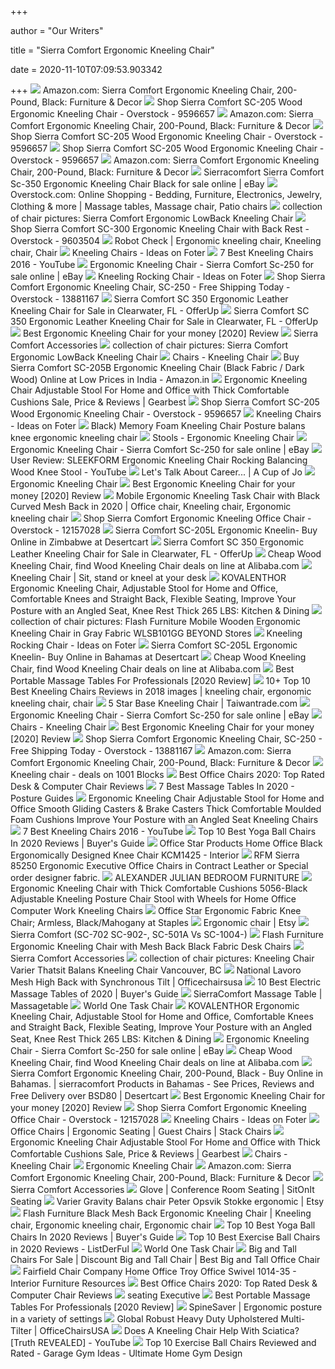 +++
        
author = "Our Writers"
        
title = "Sierra Comfort Ergonomic Kneeling Chair"
        
date = 2020-11-10T07:09:53.903342
        
+++
[ ![](https://images-na.ssl-images-amazon.com/images/I/71ZxQPJmZWL._AC_SY450_.jpg)](https://images-na.ssl-images-amazon.com/images/I/71ZxQPJmZWL._AC_SY450_.jpg) Amazon.com: Sierra Comfort Ergonomic Kneeling Chair, 200-Pound, Black:  Furniture & Decor
[ ![](https://ak1.ostkcdn.com/images/products/9596657/Sierra-Comfort-SC-205-Wood-Ergonomic-Kneeling-Chair-61305d9a-d359-4ad0-93e2-5399bf3d587e.jpg)](https://ak1.ostkcdn.com/images/products/9596657/Sierra-Comfort-SC-205-Wood-Ergonomic-Kneeling-Chair-61305d9a-d359-4ad0-93e2-5399bf3d587e.jpg) Shop Sierra Comfort SC-205 Wood Ergonomic Kneeling Chair - Overstock -  9596657
[ ![](https://images-na.ssl-images-amazon.com/images/I/711QTprTxtL._AC_SX355_.jpg)](https://images-na.ssl-images-amazon.com/images/I/711QTprTxtL._AC_SX355_.jpg) Amazon.com: Sierra Comfort Ergonomic Kneeling Chair, 200-Pound, Black:  Furniture & Decor
[ ![](https://ak1.ostkcdn.com/images/products/9596657/Sierra-Comfort-SC-205-Wood-Ergonomic-Kneeling-Chair-d96a8a4c-b0c0-48ef-811d-63725b2daeba_600.jpg?impolicy=medium)](https://ak1.ostkcdn.com/images/products/9596657/Sierra-Comfort-SC-205-Wood-Ergonomic-Kneeling-Chair-d96a8a4c-b0c0-48ef-811d-63725b2daeba_600.jpg?impolicy=medium) Shop Sierra Comfort SC-205 Wood Ergonomic Kneeling Chair - Overstock -  9596657
[ ![](https://ak1.ostkcdn.com/images/products/9596657/Sierra-Comfort-SC-205-Wood-Ergonomic-Kneeling-Chair-13bb16de-60e1-46e8-a37b-7e39881ee5de.jpg)](https://ak1.ostkcdn.com/images/products/9596657/Sierra-Comfort-SC-205-Wood-Ergonomic-Kneeling-Chair-13bb16de-60e1-46e8-a37b-7e39881ee5de.jpg) Shop Sierra Comfort SC-205 Wood Ergonomic Kneeling Chair - Overstock -  9596657
[ ![](https://images-na.ssl-images-amazon.com/images/I/81GfL8jmnxL._AC_SX355_.jpg)](https://images-na.ssl-images-amazon.com/images/I/81GfL8jmnxL._AC_SX355_.jpg) Amazon.com: Sierra Comfort Ergonomic Kneeling Chair, 200-Pound, Black:  Furniture & Decor
[ ![](https://i.ebayimg.com/images/g/3AcAAOSw1opfh69-/s-l1600.jpg)](https://i.ebayimg.com/images/g/3AcAAOSw1opfh69-/s-l1600.jpg) Sierracomfort Sierra Comfort Sc-350 Ergonomic Kneeling Chair Black for sale  online | eBay
[ ![](https://i.pinimg.com/originals/cb/4b/89/cb4b8941409bbd603e5283c1b0dedbf5.jpg)](https://i.pinimg.com/originals/cb/4b/89/cb4b8941409bbd603e5283c1b0dedbf5.jpg) Overstock.com: Online Shopping - Bedding, Furniture, Electronics, Jewelry,  Clothing & more | Massage tables, Massage chair, Patio chairs
[ ![](https://lh6.googleusercontent.com/proxy/nPDFWu0DmlfTNGMl4EfKzCobiEemN9iCQ1bGIFgxysWuzxuaNIwxu4FS9WFb1e2i--ZiqJpO8I5yZAe_yHDSuq0No1dJeTK1_fR7IJN1kVM=s0-d)](https://lh6.googleusercontent.com/proxy/nPDFWu0DmlfTNGMl4EfKzCobiEemN9iCQ1bGIFgxysWuzxuaNIwxu4FS9WFb1e2i--ZiqJpO8I5yZAe_yHDSuq0No1dJeTK1_fR7IJN1kVM=s0-d) collection of chair pictures: Sierra Comfort Ergonomic LowBack Kneeling  Chair
[ ![](https://ak1.ostkcdn.com/images/products/9603504/Sierra-Comfort-Ergonomic-Kneeling-Chair-SC-300-5c89ce3c-d871-47bc-9cfa-93c6ad84d020_600.jpg?impolicy=medium)](https://ak1.ostkcdn.com/images/products/9603504/Sierra-Comfort-Ergonomic-Kneeling-Chair-SC-300-5c89ce3c-d871-47bc-9cfa-93c6ad84d020_600.jpg?impolicy=medium) Shop Sierra Comfort SC-300 Ergonomic Kneeling Chair with Back Rest -  Overstock - 9603504
[ ![](https://i.pinimg.com/originals/e8/ab/bc/e8abbc790947044a3597fdeae71c4389.jpg)](https://i.pinimg.com/originals/e8/ab/bc/e8abbc790947044a3597fdeae71c4389.jpg) Robot Check | Ergonomic kneeling chair, Kneeling chair, Chair
[ ![](https://foter.com/photos/234/sierra-comfort-sc-230b-ergonomic-kneeling-chair-200-pound-black.jpg?s=t)](https://foter.com/photos/234/sierra-comfort-sc-230b-ergonomic-kneeling-chair-200-pound-black.jpg?s=t) Kneeling Chairs - Ideas on Foter
[ ![](https://i.ytimg.com/vi/FOe4DG7zDwc/maxresdefault.jpg)](https://i.ytimg.com/vi/FOe4DG7zDwc/maxresdefault.jpg) 7 Best Kneeling Chairs 2016 - YouTube
[ ![](https://d3d71ba2asa5oz.cloudfront.net/12002354/images/921-274bk_officechair_6.jpg)](https://d3d71ba2asa5oz.cloudfront.net/12002354/images/921-274bk_officechair_6.jpg) Ergonomic Kneeling Chair - Sierra Comfort Sc-250 for sale online | eBay
[ ![](https://foter.com/photos/371/ergonomic-kneeling-chair-6.jpg?s=pi)](https://foter.com/photos/371/ergonomic-kneeling-chair-6.jpg?s=pi) Kneeling Rocking Chair - Ideas on Foter
[ ![](https://ak1.ostkcdn.com/images/products/13881167/Sierra-Comfort-Ergonomic-Kneeling-Chair-SC-250-a6351bf0-53fe-45b0-97d8-720686ed6fd4.jpg)](https://ak1.ostkcdn.com/images/products/13881167/Sierra-Comfort-Ergonomic-Kneeling-Chair-SC-250-a6351bf0-53fe-45b0-97d8-720686ed6fd4.jpg) Shop Sierra Comfort Ergonomic Kneeling Chair, SC-250 - Free Shipping Today  - Overstock - 13881167
[ ![](https://photos.offerup.com/r10veUAId__p7-0PV-fKP5MLbns=/449x800/5a54/5a54762affe2491f932498e2b54f73c2.jpg)](https://photos.offerup.com/r10veUAId__p7-0PV-fKP5MLbns=/449x800/5a54/5a54762affe2491f932498e2b54f73c2.jpg) Sierra Comfort SC 350 Ergonomic Leather Kneeling Chair for Sale in  Clearwater, FL - OfferUp
[ ![](https://images.offerup.com/4LTvdPEvYqwtNo3K3DUHxoNZ3HY=/449x800/98a0/98a02c734e9d4f138055e6806f54022c.jpg)](https://images.offerup.com/4LTvdPEvYqwtNo3K3DUHxoNZ3HY=/449x800/98a0/98a02c734e9d4f138055e6806f54022c.jpg) Sierra Comfort SC 350 Ergonomic Leather Kneeling Chair for Sale in  Clearwater, FL - OfferUp
[ ![](https://x3g2v4y5.stackpathcdn.com/wp-content/uploads/2017/02/Best-Kneeling-Chairs.jpg)](https://x3g2v4y5.stackpathcdn.com/wp-content/uploads/2017/02/Best-Kneeling-Chairs.jpg) Best Ergonomic Kneeling Chair for your money [2020] Review
[ ![](http://sierracomfort.com/media/catalog/product/cache/1/small_image/300x300/9df78eab33525d08d6e5fb8d27136e95/p/c/pc31_1_.jpg)](http://sierracomfort.com/media/catalog/product/cache/1/small_image/300x300/9df78eab33525d08d6e5fb8d27136e95/p/c/pc31_1_.jpg) Sierra Comfort Accessories
[ ![](https://lh6.googleusercontent.com/proxy/-cDozbBss241-T-9wQ462X7tb8IdBVnZE2y4HOOnI4bxVYCTp2U5fAgriZz4borIaS6egFyTBiFY5-f2H7lSAED_hvIFUxf1kQtwREr5MJrY38I5zn_JfeMlIr2xDL7eDzq5p9H_qQ=s0-d)](https://lh6.googleusercontent.com/proxy/-cDozbBss241-T-9wQ462X7tb8IdBVnZE2y4HOOnI4bxVYCTp2U5fAgriZz4borIaS6egFyTBiFY5-f2H7lSAED_hvIFUxf1kQtwREr5MJrY38I5zn_JfeMlIr2xDL7eDzq5p9H_qQ=s0-d) collection of chair pictures: Sierra Comfort Ergonomic LowBack Kneeling  Chair
[ ![](https://i.ebayimg.com/00/s/MTYwMFgxNjAw/z/K~YAAOSwlGxfICyC/$_1.JPG)](https://i.ebayimg.com/00/s/MTYwMFgxNjAw/z/K~YAAOSwlGxfICyC/$_1.JPG) Chairs - Kneeling Chair
[ ![](https://images-na.ssl-images-amazon.com/images/I/714iTw-NtZL._SL1500_.jpg)](https://images-na.ssl-images-amazon.com/images/I/714iTw-NtZL._SL1500_.jpg) Buy Sierra Comfort SC-205B Ergonomic Kneeling Chair (Black Fabric / Dark  Wood) Online at Low Prices in India - Amazon.in
[ ![](https://gloimg.gbtcdn.com/storage/item/6522842199838806016/15822/1022b33e6dcc.jpg)](https://gloimg.gbtcdn.com/storage/item/6522842199838806016/15822/1022b33e6dcc.jpg) Ergonomic Kneeling Chair Adjustable Stool For Home and Office with Thick  Comfortable Cushions Sale, Price & Reviews | Gearbest
[ ![](https://ak1.ostkcdn.com/images/products/9596657/Sierra-Comfort-SC-205-Wood-Ergonomic-Kneeling-Chair-219a0428-a9be-4f8d-8153-943454408bb5_600.jpg?impolicy=medium)](https://ak1.ostkcdn.com/images/products/9596657/Sierra-Comfort-SC-205-Wood-Ergonomic-Kneeling-Chair-219a0428-a9be-4f8d-8153-943454408bb5_600.jpg?impolicy=medium) Shop Sierra Comfort SC-205 Wood Ergonomic Kneeling Chair - Overstock -  9596657
[ ![](https://foter.com/photos/206/sierra-comfort-sc-205l-ergonomic-kneeling-chair-brown-fabric-light-wood.jpg?s=t)](https://foter.com/photos/206/sierra-comfort-sc-205l-ergonomic-kneeling-chair-brown-fabric-light-wood.jpg?s=t) Kneeling Chairs - Ideas on Foter
[ ![](https://i.pinimg.com/originals/90/72/37/90723777ed84b17eb75af3c1aff6834e.jpg)](https://i.pinimg.com/originals/90/72/37/90723777ed84b17eb75af3c1aff6834e.jpg) Black) Memory Foam Kneeling Chair Posture balans knee ergonomic kneeling  chair
[ ![](https://i.ebayimg.com/00/s/ODAwWDgwMA==/z/XrgAAOSwTjRfM6hw/$_1.JPG)](https://i.ebayimg.com/00/s/ODAwWDgwMA==/z/XrgAAOSwTjRfM6hw/$_1.JPG) Stools - Ergonomic Kneeling Chair
[ ![](https://d3d71ba2asa5oz.cloudfront.net/12002354/images/921-274bk_officechair_10.jpg)](https://d3d71ba2asa5oz.cloudfront.net/12002354/images/921-274bk_officechair_10.jpg) Ergonomic Kneeling Chair - Sierra Comfort Sc-250 for sale online | eBay
[ ![](https://i.ytimg.com/vi/uHWmQxru5bI/maxresdefault.jpg)](https://i.ytimg.com/vi/uHWmQxru5bI/maxresdefault.jpg) User Review: SLEEKFORM Ergonomic Kneeling Chair Rocking Balancing Wood Knee  Stool - YouTube
[ ![](https://cupofjo.com/wp-content/uploads/2014/09/ergonomic_kneeling_chair.jpg)](https://cupofjo.com/wp-content/uploads/2014/09/ergonomic_kneeling_chair.jpg) Let's Talk About Career... | A Cup of Jo
[ ![](x-raw-image:///fe7dfebca5a579068360bc59c2c694b1fcf9926928db294bef0e2ac63ccd02c5)](x-raw-image:///fe7dfebca5a579068360bc59c2c694b1fcf9926928db294bef0e2ac63ccd02c5) Ergonomic Kneeling Chair
[ ![](https://x3g2v4y5.stackpathcdn.com/wp-content/uploads/2017/02/Sierra-Kneeling-Chair.jpg)](https://x3g2v4y5.stackpathcdn.com/wp-content/uploads/2017/02/Sierra-Kneeling-Chair.jpg) Best Ergonomic Kneeling Chair for your money [2020] Review
[ ![](https://i.pinimg.com/originals/8b/86/1d/8b861d077b702f695a79d3dbb578939d.jpg)](https://i.pinimg.com/originals/8b/86/1d/8b861d077b702f695a79d3dbb578939d.jpg) Mobile Ergonomic Kneeling Task Chair with Black Curved Mesh Back in 2020 |  Office chair, Kneeling chair, Ergonomic kneeling chair
[ ![](https://ak1.ostkcdn.com/images/products/12157028/Sierra-Comfort-Ergonomic-Kneeling-Office-Chair-a799d7a6-b413-476d-bb6e-0568a210a22b.jpg)](https://ak1.ostkcdn.com/images/products/12157028/Sierra-Comfort-Ergonomic-Kneeling-Office-Chair-a799d7a6-b413-476d-bb6e-0568a210a22b.jpg) Shop Sierra Comfort Ergonomic Kneeling Office Chair - Overstock - 12157028
[ ![](https://images-na.ssl-images-amazon.com/images/I/41-dM5xuqcL.jpg)](https://images-na.ssl-images-amazon.com/images/I/41-dM5xuqcL.jpg) Sierra Comfort SC-205L Ergonomic Kneelin- Buy Online in Zimbabwe at  Desertcart
[ ![](https://photos.offerup.com/aOGNDmvYt6S-XTTtHXzJCsLkkI0=/449x800/963a/963a726674554ac19137c55a3dbc2975.jpg)](https://photos.offerup.com/aOGNDmvYt6S-XTTtHXzJCsLkkI0=/449x800/963a/963a726674554ac19137c55a3dbc2975.jpg) Sierra Comfort SC 350 Ergonomic Leather Kneeling Chair for Sale in  Clearwater, FL - OfferUp
[ ![](https://sc02.alicdn.com/kf/HTB1V2j5SFXXXXXKaXXXq6xXFXXX3.jpg)](https://sc02.alicdn.com/kf/HTB1V2j5SFXXXXXKaXXXq6xXFXXX3.jpg) Cheap Wood Kneeling Chair, find Wood Kneeling Chair deals on line at  Alibaba.com
[ ![](https://cdn3.volusion.com/wbavx.ynowd/v/vspfiles/photos/CH-HP-5000-2.jpg?v-cache=1383656684)](https://cdn3.volusion.com/wbavx.ynowd/v/vspfiles/photos/CH-HP-5000-2.jpg?v-cache=1383656684) Kneeling Chair | Sit, stand or kneel at your desk
[ ![](https://images-na.ssl-images-amazon.com/images/I/61uDIQ96TyL._AC_SL1200_.jpg)](https://images-na.ssl-images-amazon.com/images/I/61uDIQ96TyL._AC_SL1200_.jpg) KOVALENTHOR Ergonomic Kneeling Chair, Adjustable Stool for Home and Office,  Comfortable Knees and Straight Back, Flexible Seating, Improve Your Posture  with an Angled Seat, Knee Rest Thick 265 LBS: Kitchen & Dining
[ ![](https://lh5.googleusercontent.com/proxy/alFfu8l52KpZw77k7ybAEkygPO57ArF-XItdvtzc8QMypoF6p1UF09XHLom8IC5PS2iZ1IEBL-zR6BS3UpNEDbdNlUddT84X-drYJ0-tgeWnhuexXt85pPwDCscTrUMIRBkpeg5gZmCq=s0-d)](https://lh5.googleusercontent.com/proxy/alFfu8l52KpZw77k7ybAEkygPO57ArF-XItdvtzc8QMypoF6p1UF09XHLom8IC5PS2iZ1IEBL-zR6BS3UpNEDbdNlUddT84X-drYJ0-tgeWnhuexXt85pPwDCscTrUMIRBkpeg5gZmCq=s0-d) collection of chair pictures: Flash Furniture Mobile Wooden Ergonomic  Kneeling Chair in Gray Fabric WLSB101GG BEYOND Stores
[ ![](https://foter.com/photos/331/sierra-comfort-rocking-kneeling-chair-1.jpg?s=t)](https://foter.com/photos/331/sierra-comfort-rocking-kneeling-chair-1.jpg?s=t) Kneeling Rocking Chair - Ideas on Foter
[ ![](https://images-na.ssl-images-amazon.com/images/I/31P4my2BmkL.jpg)](https://images-na.ssl-images-amazon.com/images/I/31P4my2BmkL.jpg) Sierra Comfort SC-205L Ergonomic Kneelin- Buy Online in Bahamas at  Desertcart
[ ![](https://sc02.alicdn.com/kf/HTB1kbeGedcnBKNjSZR0q6AFqFXa0.jpg)](https://sc02.alicdn.com/kf/HTB1kbeGedcnBKNjSZR0q6AFqFXa0.jpg) Cheap Wood Kneeling Chair, find Wood Kneeling Chair deals on line at  Alibaba.com
[ ![](https://ergonomicshealth.com/wp-content/uploads/2019/03/massagetable_banner.jpg)](https://ergonomicshealth.com/wp-content/uploads/2019/03/massagetable_banner.jpg) Best Portable Massage Tables For Professionals [2020 Review]
[ ![](https://i.pinimg.com/236x/29/fc/a7/29fca7c79d207e4ba6826f11f2101f63.jpg)](https://i.pinimg.com/236x/29/fc/a7/29fca7c79d207e4ba6826f11f2101f63.jpg) 10+ Top 10 Best Kneeling Chairs Reviews in 2018 images | kneeling chair, ergonomic  kneeling chair, chair
[ ![](https://im01.itaiwantrade.com/6966c2ae-6a1b-4ed0-ae4f-b3fbc1018c36/WeChat_%E5%9C%96%E7%89%87_20191206090404.jpg)](https://im01.itaiwantrade.com/6966c2ae-6a1b-4ed0-ae4f-b3fbc1018c36/WeChat_%E5%9C%96%E7%89%87_20191206090404.jpg) 5 Star Base Kneeling Chair | Taiwantrade.com
[ ![](https://d3d71ba2asa5oz.cloudfront.net/12002354/images/921-274bk_officechair_07.jpg)](https://d3d71ba2asa5oz.cloudfront.net/12002354/images/921-274bk_officechair_07.jpg) Ergonomic Kneeling Chair - Sierra Comfort Sc-250 for sale online | eBay
[ ![](https://i.ebayimg.com/00/s/MTAxNFgxMDk5/z/mbEAAOSwcUJfbRM2/$_1.JPG)](https://i.ebayimg.com/00/s/MTAxNFgxMDk5/z/mbEAAOSwcUJfbRM2/$_1.JPG) Chairs - Kneeling Chair
[ ![](https://x3g2v4y5.stackpathcdn.com/wp-content/uploads/2017/02/Varier-Variable-Balan-Kneeling-Chair.jpg)](https://x3g2v4y5.stackpathcdn.com/wp-content/uploads/2017/02/Varier-Variable-Balan-Kneeling-Chair.jpg) Best Ergonomic Kneeling Chair for your money [2020] Review
[ ![](https://ak1.ostkcdn.com/images/products/13881167/Sierra-Comfort-Ergonomic-Kneeling-Chair-SC-250-8c874684-b01c-4255-a32b-ea18b71b11f8_600.jpg?impolicy=medium)](https://ak1.ostkcdn.com/images/products/13881167/Sierra-Comfort-Ergonomic-Kneeling-Chair-SC-250-8c874684-b01c-4255-a32b-ea18b71b11f8_600.jpg?impolicy=medium) Shop Sierra Comfort Ergonomic Kneeling Chair, SC-250 - Free Shipping Today  - Overstock - 13881167
[ ![](https://images-na.ssl-images-amazon.com/images/I/81ljZtaXbFL._AC_UL320_SR214,320_.jpg)](https://images-na.ssl-images-amazon.com/images/I/81ljZtaXbFL._AC_UL320_SR214,320_.jpg) Amazon.com: Sierra Comfort Ergonomic Kneeling Chair, 200-Pound, Black:  Furniture & Decor
[ ![](https://img0.etsystatic.com/024/0/7115146/il_570xN.481150622_kvo9.jpg)](https://img0.etsystatic.com/024/0/7115146/il_570xN.481150622_kvo9.jpg) Kneeling chair - deals on 1001 Blocks
[ ![](https://officeworthylist.com/wp-content/uploads/2018/04/AmazonBasics-Mid-Back-Mesh-Chair-e1522683932137.jpg)](https://officeworthylist.com/wp-content/uploads/2018/04/AmazonBasics-Mid-Back-Mesh-Chair-e1522683932137.jpg) Best Office Chairs 2020: Top Rated Desk & Computer Chair Reviews
[ ![](https://postureguides.com/wp-content/uploads/2019/09/Sierra-Comfort-All-Inclusive-Portable-Massage-Table-1.jpg)](https://postureguides.com/wp-content/uploads/2019/09/Sierra-Comfort-All-Inclusive-Portable-Massage-Table-1.jpg) 7 Best Massage Tables In 2020 - Posture Guides
[ ![](https://images-na.ssl-images-amazon.com/images/I/61e4vdAjtVL._SL1500_.jpg)](https://images-na.ssl-images-amazon.com/images/I/61e4vdAjtVL._SL1500_.jpg) Ergonomic Kneeling Chair Adjustable Stool for Home and Office Smooth  Gliding Casters & Brake Casters Thick Comfortable Moulded Foam Cushions  Improve Your Posture with an Angled Seat Kneeling Chairs
[ ![](https://i.ytimg.com/vi/FOe4DG7zDwc/hqdefault.jpg)](https://i.ytimg.com/vi/FOe4DG7zDwc/hqdefault.jpg) 7 Best Kneeling Chairs 2016 - YouTube
[ ![](https://www.toptenthebestreviews.com/wp-content/uploads/2019/05/Ball-chairs-570x381.jpg)](https://www.toptenthebestreviews.com/wp-content/uploads/2019/05/Ball-chairs-570x381.jpg) Top 10 Best Yoga Ball Chairs In 2020 Reviews | Buyer's Guide
[ ![](https://images2.imgix.net/p4dbimg/683/images/kcm1425.jpg?fit=fill&trim=color&trimcolor=FFFFFF&trimtol=5&bg=FFFFFF&w=384&h=288&fm=pjpg&auto=format)](https://images2.imgix.net/p4dbimg/683/images/kcm1425.jpg?fit=fill&trim=color&trimcolor=FFFFFF&trimtol=5&bg=FFFFFF&w=384&h=288&fm=pjpg&auto=format) Office Star Products Home Office Black Ergonomically Designed Knee Chair  KCM1425 - Interior
[ ![](https://cdn3.volusion.com/z7rsy.b4q2u/v/vspfiles/photos/RFM-Sierra-85250-2.jpg?v-cache=1340716028)](https://cdn3.volusion.com/z7rsy.b4q2u/v/vspfiles/photos/RFM-Sierra-85250-2.jpg?v-cache=1340716028) RFM Sierra 85250 Ergonomic Executive Office Chairs in Contract Leather or  Special order designer fabric.
[ ![](http://bit.ly/oJ14wm)](http://bit.ly/oJ14wm) ALEXANDER JULIAN BEDROOM FURNITURE
[ ![](https://images-na.ssl-images-amazon.com/images/I/71c8UZ7LFdL._AC_SL1500_.jpg)](https://images-na.ssl-images-amazon.com/images/I/71c8UZ7LFdL._AC_SL1500_.jpg) Ergonomic Kneeling Chair with Thick Comfortable Cushions 5056-Black  Adjustable Kneeling Posture Chair Stool with Wheels for Home Office  Computer Work Kneeling Chairs
[ ![](https://www.staples-3p.com/s7/is/image/Staples/s0335174_sc7?$std$)](https://www.staples-3p.com/s7/is/image/Staples/s0335174_sc7?$std$) Office Star Ergonomic Fabric Knee Chair; Armless, Black/Mahogany at Staples
[ ![](https://i.etsystatic.com/23838672/c/800/635/0/0/il/8c26be/2514032714/il_340x270.2514032714_gq83.jpg)](https://i.etsystatic.com/23838672/c/800/635/0/0/il/8c26be/2514032714/il_340x270.2514032714_gq83.jpg) Ergonomic chair | Etsy
[ ![](https://images-na.ssl-images-amazon.com/images/I/71L2AQQ2fnL._SX679_.jpg)](https://images-na.ssl-images-amazon.com/images/I/71L2AQQ2fnL._SX679_.jpg) Sierra Comfort (SC-702 SC-902-, SC-501A Vs SC-1004-)
[ ![](http://img0121.popscreencdn.com/181620198_ergonomic-kneeling-chair-sierra-comfort-sc-205l.jpg)](http://img0121.popscreencdn.com/181620198_ergonomic-kneeling-chair-sierra-comfort-sc-205l.jpg) Flash Furniture Ergonomic Kneeling Chair with Mesh Back Black Fabric Desk  Chairs
[ ![](http://sierracomfort.com/media/catalog/product/cache/1/small_image/300x300/9df78eab33525d08d6e5fb8d27136e95/e/r/ergo-face-cradle_1.jpg)](http://sierracomfort.com/media/catalog/product/cache/1/small_image/300x300/9df78eab33525d08d6e5fb8d27136e95/e/r/ergo-face-cradle_1.jpg) Sierra Comfort Accessories
[ ![](https://media.radiusofficefurniture.com/Varier-Wing-Balans-Kneeling-Chair-in-green-with-a-user-.jpg)](https://media.radiusofficefurniture.com/Varier-Wing-Balans-Kneeling-Chair-in-green-with-a-user-.jpg) collection of chair pictures: Kneeling Chair Varier Thatsit Balans Kneeling  Chair Vancouver, BC
[ ![](https://cdn11.bigcommerce.com/s-lpku7oc/images/stencil/1280x1280/products/2298/25696/lavoro__74456.1485457833.png?c=2)](https://cdn11.bigcommerce.com/s-lpku7oc/images/stencil/1280x1280/products/2298/25696/lavoro__74456.1485457833.png?c=2) National Lavoro Mesh High Back with Synchronous Tilt | Officechairsusa
[ ![](https://m.media-amazon.com/images/I/41BdqngH4FL.jpg)](https://m.media-amazon.com/images/I/41BdqngH4FL.jpg) 10 Best Electric Massage Tables of 2020 | Buyer's Guide
[ ![](https://images.massagetable.biz/sierra-comfort-low-level-portable-massage-table-KnDEvHAgrJqKUg.jpg)](https://images.massagetable.biz/sierra-comfort-low-level-portable-massage-table-KnDEvHAgrJqKUg.jpg) SierraComfort Massage Table | Massagetable
[ ![](https://www.humanscale.com/userFiles/images/seating/world/worldone/hs-seating-world-one-5.jpg)](https://www.humanscale.com/userFiles/images/seating/world/worldone/hs-seating-world-one-5.jpg) World One Task Chair
[ ![](https://images-na.ssl-images-amazon.com/images/I/71LPCjuqcZL._AC_SL1200_.jpg)](https://images-na.ssl-images-amazon.com/images/I/71LPCjuqcZL._AC_SL1200_.jpg) KOVALENTHOR Ergonomic Kneeling Chair, Adjustable Stool for Home and Office,  Comfortable Knees and Straight Back, Flexible Seating, Improve Your Posture  with an Angled Seat, Knee Rest Thick 265 LBS: Kitchen & Dining
[ ![](https://d3d71ba2asa5oz.cloudfront.net/12002354/images/921-274bk_officechair_9.jpg)](https://d3d71ba2asa5oz.cloudfront.net/12002354/images/921-274bk_officechair_9.jpg) Ergonomic Kneeling Chair - Sierra Comfort Sc-250 for sale online | eBay
[ ![](https://sc01.alicdn.com/kf/HTB1BaWDwfuSBuNkHFqDq6xfhVXar.jpg)](https://sc01.alicdn.com/kf/HTB1BaWDwfuSBuNkHFqDq6xfhVXar.jpg) Cheap Wood Kneeling Chair, find Wood Kneeling Chair deals on line at  Alibaba.com
[ ![](https://m.media-amazon.com/images/I/31SRvqBIYpL.jpg)](https://m.media-amazon.com/images/I/31SRvqBIYpL.jpg) Sierra Comfort Ergonomic Kneeling Chair, 200-Pound, Black - Buy Online in  Bahamas. | sierracomfort Products in Bahamas - See Prices, Reviews and Free  Delivery over BSD80 | Desertcart
[ ![](https://x3g2v4y5.stackpathcdn.com/wp-content/uploads/2017/02/Giantex-Ergonomic-Kneeling-Chair-1.jpg)](https://x3g2v4y5.stackpathcdn.com/wp-content/uploads/2017/02/Giantex-Ergonomic-Kneeling-Chair-1.jpg) Best Ergonomic Kneeling Chair for your money [2020] Review
[ ![](https://ak1.ostkcdn.com/images/products/12157028/Sierra-Comfort-Ergonomic-Kneeling-Office-Chair-90a3c6cb-7416-495a-8795-f61530a52839.jpg)](https://ak1.ostkcdn.com/images/products/12157028/Sierra-Comfort-Ergonomic-Kneeling-Office-Chair-90a3c6cb-7416-495a-8795-f61530a52839.jpg) Shop Sierra Comfort Ergonomic Kneeling Office Chair - Overstock - 12157028
[ ![](https://foter.com/photos/206/ergo-chair-ergonomic-kneeling-chair.jpg?s=pi)](https://foter.com/photos/206/ergo-chair-ergonomic-kneeling-chair.jpg?s=pi) Kneeling Chairs - Ideas on Foter
[ ![](https://s.yimg.com/aah/eca/heavy-duty-office-chairs-big-tall-chairs-13.jpg)](https://s.yimg.com/aah/eca/heavy-duty-office-chairs-big-tall-chairs-13.jpg) Office Chairs | Ergonomic Seating | Guest Chairs | Stack Chairs
[ ![](https://des.gbtcdn.com/storage/item/6522842199838806016/15822/8c08663abebf.jpg)](https://des.gbtcdn.com/storage/item/6522842199838806016/15822/8c08663abebf.jpg) Ergonomic Kneeling Chair Adjustable Stool For Home and Office with Thick  Comfortable Cushions Sale, Price & Reviews | Gearbest
[ ![](https://i.ebayimg.com/00/s/ODAwWDgwMA==/z/AY0AAOSwTmVfTMDh/$_1.JPG)](https://i.ebayimg.com/00/s/ODAwWDgwMA==/z/AY0AAOSwTmVfTMDh/$_1.JPG) Chairs - Kneeling Chair
[ ![](x-raw-image:///c59533b32cdfb67048c0a57cc6d13a4af52c028ad0fd5be7a52c0b9be05e9bbd)](x-raw-image:///c59533b32cdfb67048c0a57cc6d13a4af52c028ad0fd5be7a52c0b9be05e9bbd) Ergonomic Kneeling Chair
[ ![](https://images-na.ssl-images-amazon.com/images/I/911tJNw91XL._AC_SX679_.jpg)](https://images-na.ssl-images-amazon.com/images/I/911tJNw91XL._AC_SX679_.jpg) Amazon.com: Sierra Comfort Ergonomic Kneeling Chair, 200-Pound, Black:  Furniture & Decor
[ ![](http://sierracomfort.com/media/catalog/product/cache/1/small_image/300x300/9df78eab33525d08d6e5fb8d27136e95/m/e/mesh-shelf-img_7734_1.jpg)](http://sierracomfort.com/media/catalog/product/cache/1/small_image/300x300/9df78eab33525d08d6e5fb8d27136e95/m/e/mesh-shelf-img_7734_1.jpg) Sierra Comfort Accessories
[ ![](https://www.sitonit.net/content/dam/exemplis/webimages/product/glove/gallery/MedRes/glove_active_highback_chair_coppercrest_3qfront_gallery_med.jpg)](https://www.sitonit.net/content/dam/exemplis/webimages/product/glove/gallery/MedRes/glove_active_highback_chair_coppercrest_3qfront_gallery_med.jpg) Glove | Conference Room Seating | SitOnIt Seating
[ ![](https://i.etsystatic.com/15471147/r/il/46bfe1/1966397001/il_570xN.1966397001_fxlp.jpg)](https://i.etsystatic.com/15471147/r/il/46bfe1/1966397001/il_570xN.1966397001_fxlp.jpg) Varier Gravity Balans chair Peter Opsvik Stokke ergonomic | Etsy
[ ![](https://i.pinimg.com/originals/e6/a9/5e/e6a95e9e2f4d1d42dc9fd5eefae4ccb8.jpg)](https://i.pinimg.com/originals/e6/a9/5e/e6a95e9e2f4d1d42dc9fd5eefae4ccb8.jpg) Flash Furniture Black Mesh Back Ergonomic Kneeling Chair | Kneeling chair, Ergonomic  kneeling chair, Ergonomic chair
[ ![](https://www.toptenthebestreviews.com/wp-content/uploads/2018/05/Gaiam-balance-yoga-ball-chair-300x300.jpg)](https://www.toptenthebestreviews.com/wp-content/uploads/2018/05/Gaiam-balance-yoga-ball-chair-300x300.jpg) Top 10 Best Yoga Ball Chairs In 2020 Reviews | Buyer's Guide
[ ![](https://listderful.com/wp-content/uploads/2016/05/7-2.jpg)](https://listderful.com/wp-content/uploads/2016/05/7-2.jpg) Top 10 Best Exercise Ball Chairs in 2020 Reviews - ListDerFul
[ ![](https://www.humanscale.com/userFiles/images/seating/world/worldone/20-04-14-Humanscale-World-LT-Location_105_web.jpg)](https://www.humanscale.com/userFiles/images/seating/world/worldone/20-04-14-Humanscale-World-LT-Location_105_web.jpg) World One Task Chair
[ ![](https://cdn11.bigcommerce.com/s-i16nt17fuj/images/stencil/500x500/products/3317/17772/OFM-257-2__49520.1549558183.jpg?c=2)](https://cdn11.bigcommerce.com/s-i16nt17fuj/images/stencil/500x500/products/3317/17772/OFM-257-2__49520.1549558183.jpg?c=2) Big and Tall Chairs For Sale | Discount Big and Tall Chair | Best Big and  Tall Office Chair
[ ![](https://images2.imgix.net/p4dbimg/1110/images/1014-35.jpg?trim=color&trimcolor=FFFFFF&trimtol=5&w=1024&h=768&fm=pjpg)](https://images2.imgix.net/p4dbimg/1110/images/1014-35.jpg?trim=color&trimcolor=FFFFFF&trimtol=5&w=1024&h=768&fm=pjpg) Fairfield Chair Company Home Office Troy Office Swivel 1014-35 - Interior  Furniture Resources
[ ![](https://officeworthylist.com/wp-content/uploads/2018/04/AmazonBasics-Low-Back-Task-Chair-e1522686682315.jpg)](https://officeworthylist.com/wp-content/uploads/2018/04/AmazonBasics-Low-Back-Task-Chair-e1522686682315.jpg) Best Office Chairs 2020: Top Rated Desk & Computer Chair Reviews
[ ![](x-raw-image:///cb14e479b2dd773644cbcee605d5f4f14e3eed9600de64d857d07e8a64a7ef7b)](x-raw-image:///cb14e479b2dd773644cbcee605d5f4f14e3eed9600de64d857d07e8a64a7ef7b) seating Executive
[ ![](https://m.media-amazon.com/images/I/41kitHNYMWL.jpg)](https://m.media-amazon.com/images/I/41kitHNYMWL.jpg) Best Portable Massage Tables For Professionals [2020 Review]
[ ![](https://cdn3.volusion.com/wbavx.ynowd/v/vspfiles/photos/SS-1100-2.jpg)](https://cdn3.volusion.com/wbavx.ynowd/v/vspfiles/photos/SS-1100-2.jpg) SpineSaver | Ergonomic posture in a variety of settings
[ ![](https://cdn11.bigcommerce.com/s-lpku7oc/images/stencil/1280x1280/products/1627/18581/Robust_EN_WEB_20130313__42950.1467137332.jpg?c=2)](https://cdn11.bigcommerce.com/s-lpku7oc/images/stencil/1280x1280/products/1627/18581/Robust_EN_WEB_20130313__42950.1467137332.jpg?c=2) Global Robust Heavy Duty Upholstered Multi-Tilter | OfficeChairsUSA
[ ![](https://i.ytimg.com/vi/rkiBjOChOD4/maxresdefault.jpg)](https://i.ytimg.com/vi/rkiBjOChOD4/maxresdefault.jpg) Does A Kneeling Chair Help With Sciatica? [Truth REVEALED] - YouTube
[ ![](https://garagegymbuilder.com/wp-content/uploads/bfi_thumb/sierra-6q6uygjn7yfw7ktt04all44znbb7vu9y17l04fkzs29.jpg)](https://garagegymbuilder.com/wp-content/uploads/bfi_thumb/sierra-6q6uygjn7yfw7ktt04all44znbb7vu9y17l04fkzs29.jpg) Top 10 Exercise Ball Chairs Reviewed and Rated - Garage Gym Ideas -  Ultimate Home Gym Design
